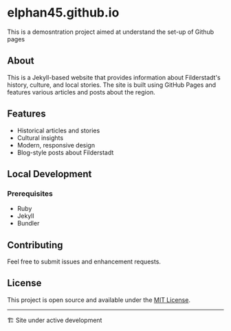 # elphan45.github.io

This is a demosntration project aimed at understand the set-up of Github pages

## About

This is a Jekyll-based website that provides information about Filderstadt's history, culture, and local stories. The site is built using GitHub Pages and features various articles and posts about the region.

## Features

- Historical articles and stories
- Cultural insights
- Modern, responsive design
- Blog-style posts about Filderstadt

## Local Development

### Prerequisites

- Ruby
- Jekyll
- Bundler

## Contributing

Feel free to submit issues and enhancement requests.

## License

This project is open source and available under the [MIT License](LICENSE).

---
🏗️ Site under active development
